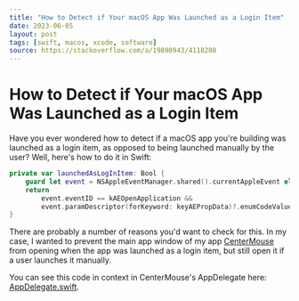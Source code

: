 ```yaml
---
title: "How to Detect if Your macOS App Was Launched as a Login Item"
date: 2023-06-05
layout: post
tags: [swift, macos, xcode, software]
source: https://stackoverflow.com/a/19890943/4118208
---
```


# How to Detect if Your macOS App Was Launched as a Login Item

Have you ever wondered how to detect if a macOS app you're building was launched as a login item, as opposed to being launched manually by the user? Well, here's how to do it in Swift:

```swift
private var launchedAsLogInItem: Bool {
	guard let event = NSAppleEventManager.shared().currentAppleEvent else { return false }
	return
		event.eventID == kAEOpenApplication &&
		event.paramDescriptor(forKeyword: keyAEPropData)?.enumCodeValue == keyAELaunchedAsLogInItem
}
```

There are probably a number of reasons you'd want to check for this. In my case, I wanted to prevent the main app window of my app [CenterMouse](https://hisaac.net/centermouse/) from opening when the app was launched as a login item, but still open it if a user launches it manually.

You can see this code in context in CenterMouse's AppDelegate here: [AppDelegate.swift](https://github.com/hisaac/CenterMouse/blob/main/CenterMouse/Sources/AppDelegate.swift).